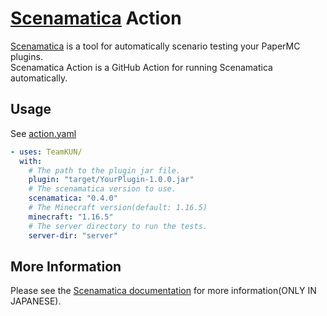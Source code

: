 # [Scenamatica](https://github.com/TeamKun/Scenamatica) Action

[Scenamatica](https://github.com/TeamKun/Scenamatica) is a tool for automatically scenario testing your PaperMC plugins.  
Scenamatica Action is a GitHub Action for running Scenamatica automatically.

## Usage

See [action.yaml](./action.yaml)

```yaml
- uses: TeamKUN/
  with:
    # The path to the plugin jar file.
    plugin: "target/YourPlugin-1.0.0.jar"
    # The scenamatica version to use.
    scenamatica: "0.4.0"
    # The Minecraft version(default: 1.16.5)
    minecraft: "1.16.5"
    # The server directory to run the tests.
    server-dir: "server"
```

## More Information

Please see the [Scenamatica documentation](https://scenamatica.kunlab.org/) for more information\(ONLY IN JAPANESE).
